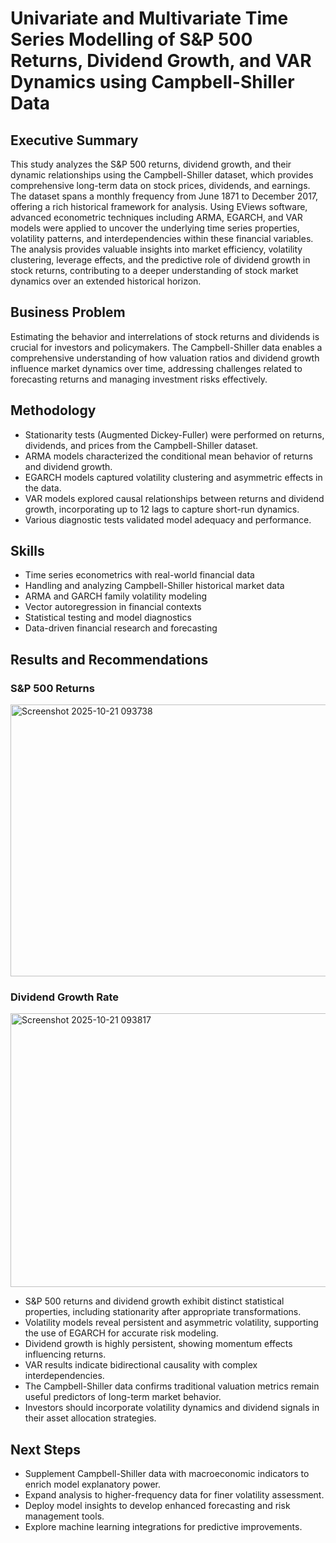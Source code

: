 # Univariate and Multivariate Time Series Modelling of S&P 500 Returns, Dividend Growth, and VAR Dynamics using Campbell-Shiller Data

## Executive Summary
This study analyzes the S&P 500 returns, dividend growth, and their dynamic relationships using the Campbell-Shiller dataset, which provides comprehensive long-term data on stock prices, dividends, and earnings. The dataset spans a monthly frequency from June 1871 to December 2017, offering a rich historical framework for analysis. Using EViews software, advanced econometric techniques including ARMA, EGARCH, and VAR models were applied to uncover the underlying time series properties, volatility patterns, and interdependencies within these financial variables. The analysis provides valuable insights into market efficiency, volatility clustering, leverage effects, and the predictive role of dividend growth in stock returns, contributing to a deeper understanding of stock market dynamics over an extended historical horizon.

## Business Problem
Estimating the behavior and interrelations of stock returns and dividends is crucial for investors and policymakers. The Campbell-Shiller data enables a comprehensive understanding of how valuation ratios and dividend growth influence market dynamics over time, addressing challenges related to forecasting returns and managing investment risks effectively.

## Methodology
- Stationarity tests (Augmented Dickey-Fuller) were performed on returns, dividends, and prices from the Campbell-Shiller dataset.
- ARMA models characterized the conditional mean behavior of returns and dividend growth.
- EGARCH models captured volatility clustering and asymmetric effects in the data.
- VAR models explored causal relationships between returns and dividend growth, incorporating up to 12 lags to capture short-run dynamics.
- Various diagnostic tests validated model adequacy and performance.

## Skills
- Time series econometrics with real-world financial data
- Handling and analyzing Campbell-Shiller historical market data
- ARMA and GARCH family volatility modeling
- Vector autoregression in financial contexts
- Statistical testing and model diagnostics
- Data-driven financial research and forecasting

## Results and Recommendations

### S&P 500 Returns
<img width="702" height="435" alt="Screenshot 2025-10-21 093738" src="https://github.com/user-attachments/assets/6dbd7c4d-8d8d-40ac-896e-148d02832e4b" />

### Dividend Growth Rate
<img width="703" height="438" alt="Screenshot 2025-10-21 093817" src="https://github.com/user-attachments/assets/1f60791f-9fa1-44c9-b97a-6aaf056b4f72" />

- S&P 500 returns and dividend growth exhibit distinct statistical properties, including stationarity after appropriate transformations.
- Volatility models reveal persistent and asymmetric volatility, supporting the use of EGARCH for accurate risk modeling.
- Dividend growth is highly persistent, showing momentum effects influencing returns.
- VAR results indicate bidirectional causality with complex interdependencies.
- The Campbell-Shiller data confirms traditional valuation metrics remain useful predictors of long-term market behavior.
- Investors should incorporate volatility dynamics and dividend signals in their asset allocation strategies.

## Next Steps
- Supplement Campbell-Shiller data with macroeconomic indicators to enrich model explanatory power.
- Expand analysis to higher-frequency data for finer volatility assessment.
- Deploy model insights to develop enhanced forecasting and risk management tools.
- Explore machine learning integrations for predictive improvements.


